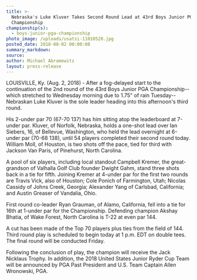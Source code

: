 ```yaml
---
title: >-
  Nebraska's Luke Kluver Takes Second Round Lead at 43rd Boys Junior PGA
  Championship
championship(s):
  - boys-junior-pga-championship
photo_image: /uploads/usatsi-11010528.jpg
posted_date: 2018-08-02 00:00:00
summary_markdown:
source:
author: Michael Abramowitz
layout: press-release
---
```


LOUISVILLE, Ky. (Aug. 2, 2018) - After a fog-delayed start to the continuation of the 2nd round of the 43rd Boys Junior PGA Championship--which stretched to Wednesday morning due to 1.75" of rain Tuesday--Nebraskan Luke Kluver is the sole leader heading into this afternoon's third round.

His 2-under par 70 (67-70 137) has him sitting atop the leaderboard at 7-under par. Kluver, of Norfolk, Nebraska, holds a one-shot lead over Ian Siebers, 16, of Bellevue, Washington, who held the lead overnight at 6-under par (70-68 138), until 54 players completed their second round today. William Moll, of Houston, is two shots off the pace, tied for third with Jackson Van Paris, of Pinehurst, North Carolina.

A pool of six players, including local standout Campbell Kremer, the great-grandson of Valhalla Golf Club founder Dwight Gahm, stand three shots back in a tie for fifth. Joining Kremer at 4-under par for the first two rounds are Travis Vick, also of Houston; Cole Ponich of Farmington, Utah; Nicolas Cassidy of Johns Creek, Georgia; Alexander Yang of Carlsbad, California; and Austin Greaser of Vandalia, Ohio.

First round co-leader Ryan Grauman, of Alamo, California, fell into a tie for 16th at 1-under par for the Championship. Defending champion Akshay Bhatia, of Wake Forest, North Carolina is T-22 at even par 144.

A cut has been made of the Top 70 players plus ties from the field of 144. Third round play is scheduled to begin today at 1 p.m. EDT on double tees. The final round will be conducted Friday.

Following the conclusion of play, the champion will receive the Jack Nicklaus Trophy. In addition, the 2018 United States Junior Ryder Cup Team will be announced by PGA Past President and U.S. Team Captain Allen Wronowski, PGA.